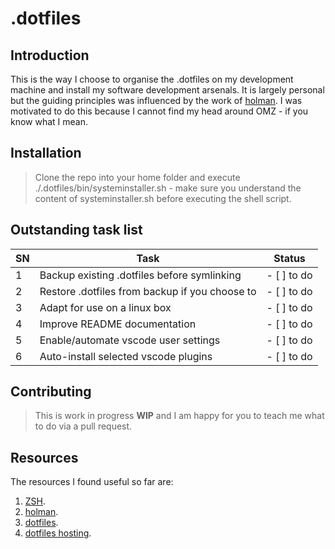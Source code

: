 # .dotfiles

## Introduction

This is the way I choose to organise the .dotfiles on my development machine and install my software development arsenals.  It is largely personal but the guiding principles was influenced by the work of [holman](https://github.com/holman/dotfiles).  I was motivated to do this because I cannot find my head around OMZ - if you know what I mean.

## Installation

 > Clone the repo into your home folder and execute ./.dotfiles/bin/systeminstaller.sh - make sure you understand the content of systeminstaller.sh before executing the shell script.

## Outstanding task list

| SN | Task | Status |
|----|------|--------|
|1  | Backup existing .dotfiles before symlinking | - [ ] to do |
|2  | Restore .dotfiles from backup if you choose to | - [ ] to do |
|3  | Adapt for use on a linux box | - [ ] to do |
|4  | Improve README documentation | - [ ] to do |
|5  | Enable/automate vscode user settings | - [ ] to do |
|6  | Auto-install selected vscode plugins | - [ ] to do |

## Contributing

> This is work in progress **WIP** and I am happy for you to teach me what to do via a pull request.

## Resources

The resources I found useful so far are:

1. [ZSH](http://zsh.sourceforge.net).
1. [holman](http://zachholman.com/2010/08/dotfiles-are-meant-to-be-forked/).
1. [dotfiles](https://dotfiles.github.io/).
1. [dotfiles hosting](http://www.dotfiles.org/).